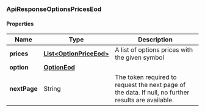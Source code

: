 
[//]: # (CLASS:ApiResponseOptionsPricesEod)

[//]: # (KIND:object)

### ApiResponseOptionsPricesEod

#### Properties

[//]: # (START_DEFINITION)

Name | Type | Description
------------ | ------------- | -------------
**prices** | [**List&lt;OptionPriceEod&gt;**](OptionPriceEod.md) | A list of options prices with the given symbol &nbsp;
**option** | [**OptionEod**](OptionEod.md) |  &nbsp;
**nextPage** | String | The token required to request the next page of the data. If null, no further results are available. &nbsp;

[//]: # (END_DEFINITION)


[//]: # (CONTAINED_CLASS:OptionPriceEod)


[//]: # (CONTAINED_CLASS:OptionEod)





